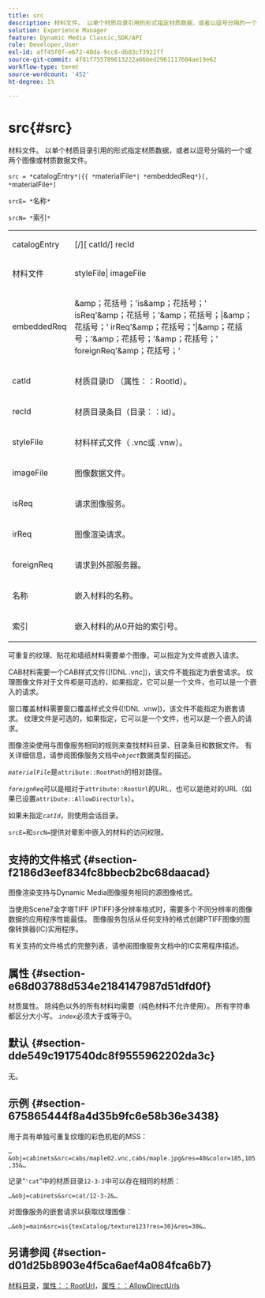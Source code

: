 ```yaml
---
title: src
description: 材料文件。 以单个材质目录引用的形式指定材质数据，或者以逗号分隔的一个或两个图像或材质数据文件。
solution: Experience Manager
feature: Dynamic Media Classic,SDK/API
role: Developer,User
exl-id: aff45f0f-e672-40da-9cc8-db83cf3922ff
source-git-commit: 4f81f755789613222a66bed2961117604ae19e62
workflow-type: tm+mt
source-wordcount: '452'
ht-degree: 1%

---
```


# src{#src}

材料文件。 以单个材质目录引用的形式指定材质数据，或者以逗号分隔的一个或两个图像或材质数据文件。

`src = *`catalogEntry`*|{{ *`materialFile`*| *`embeddedReq`*}[, *`materialFile`*]`

`srcE= *`名称`*`

`srcN= *`索引`*`

<table id="simpletable_A64C4F084C0A4DDCA45A921D4BD7AAEA"> 
 <tr class="strow"> 
  <td class="stentry"> <p><span class="varname"> catalogEntry</span> </p></td> 
  <td class="stentry"> <p><span class="codeph">[/][<span class="varname"> catId</span>/]<span class="varname"> recId</span></span> </p></td> 
 </tr> 
 <tr class="strow"> 
  <td class="stentry"> <span class="varname">材料文件</span> </td> 
  <td class="stentry"> <p><span class="codeph"> <span class="varname"> styleFile</span>|<span class="varname"> imageFile</span></span> </p> </td> 
 </tr> 
 <tr class="strow"> 
  <td class="stentry"> <p><span class="varname"> embeddedReq</span> </p> </td> 
  <td class="stentry"> <p><span class="codeph">&amp;amp；花括号；'is&amp;amp；花括号；'<span class="varname"> isReq</span>'&amp;amp；花括号；'&amp;amp；花括号；|&amp;amp；花括号；'<span class="varname"> irReq</span>'&amp;amp；花括号；'|&amp;amp；花括号；'&amp;amp；花括号；'&amp;amp；花括号；'<span class="varname"> foreignReq</span>'&amp;amp；花括号；'</span> </p></td> 
 </tr> 
 <tr class="strow"> 
  <td class="stentry"> <p><span class="varname"> catId</span> </p></td> 
  <td class="stentry"> <p>材质目录ID （<span class="codeph">属性：：RootId</span>）。 </p></td> 
 </tr> 
 <tr class="strow"> 
  <td class="stentry"> <p><span class="varname"> recId</span> </p></td> 
  <td class="stentry"> <p>材质目录条目（<span class="codeph">目录：：Id</span>）。 </p></td> 
 </tr> 
 <tr class="strow"> 
  <td class="stentry"> <p><span class="varname"> styleFile</span> </p></td> 
  <td class="stentry"> <p>材料样式文件（<span class="filepath"> .vnc</span>或<span class="filepath"> .vnw</span>）。 </p></td> 
 </tr> 
 <tr class="strow"> 
  <td class="stentry"> <p><span class="varname"> imageFile</span> </p></td> 
  <td class="stentry"> <p>图像数据文件。 </p></td> 
 </tr> 
 <tr class="strow"> 
  <td class="stentry"> <p><span class="varname"> isReq</span> </p></td> 
  <td class="stentry"> <p>请求图像服务。 </p></td> 
 </tr> 
 <tr class="strow"> 
  <td class="stentry"> <p><span class="varname"> irReq</span> </p></td> 
  <td class="stentry"> <p>图像渲染请求。 </p></td> 
 </tr> 
 <tr class="strow"> 
  <td class="stentry"> <p><span class="varname"> foreignReq</span> </p></td> 
  <td class="stentry"> <p>请求到外部服务器。 </p></td> 
 </tr> 
 <tr class="strow"> 
  <td class="stentry"> <p><span class="varname">名称</span> </p></td> 
  <td class="stentry"> <p>嵌入材料的名称。 </p></td> 
 </tr> 
 <tr class="strow"> 
  <td class="stentry"> <p><span class="varname">索引</span> </p></td> 
  <td class="stentry"> <p>嵌入材料的从0开始的索引号。 </p></td> 
 </tr> 
</table>

可重复的纹理、贴花和墙纸材料需要单个图像，可以指定为文件或嵌入请求。

CAB材料需要一个CAB样式文件([!DNL .vnc])，该文件不能指定为嵌套请求。 纹理图像文件对于文件柜是可选的，如果指定，它可以是一个文件，也可以是一个嵌入的请求。

窗口覆盖材料需要窗口覆盖样式文件([!DNL .vnw])，该文件不能指定为嵌套请求。 纹理文件是可选的，如果指定，它可以是一个文件，也可以是一个嵌入的请求。

图像渲染使用与图像服务相同的规则来查找材料目录、目录条目和数据文件。 有关详细信息，请参阅图像服务文档中&#x200B;*`object`*&#x200B;数据类型的描述。

*`materialFile`*&#x200B;是`attribute::RootPath`的相对路径。

*`foreignReq`*&#x200B;可以是相对于`attribute::RootUrl`的URL，也可以是绝对的URL（如果已设置`attribute::AllowDirectUrls`）。

如果未指定&#x200B;*`catId`*，则使用会话目录。

`srcE=`和`srcN=`提供对晕影中嵌入的材料的访问权限。

## 支持的文件格式 {#section-f2186d3eef834fc8bbecb2bc68daacad}

图像渲染支持与Dynamic Media图像服务相同的源图像格式。

当使用Scene7金字塔TIFF (PTIFF)多分辨率格式时，需要多个不同分辨率的图像数据的应用程序性能最佳。 图像服务包括从任何支持的格式创建PTIFF图像的图像转换器(IC)实用程序。

有关支持的文件格式的完整列表，请参阅图像服务文档中的IC实用程序描述。

## 属性 {#section-e68d03788d534e2184147987d51dfd0f}

材质属性。 除纯色以外的所有材料均需要（纯色材料不允许使用）。 所有字符串都区分大小写。 *`index`*&#x200B;必须大于或等于0。

## 默认 {#section-dde549c1917540dc8f9555962202da3c}

无。

## 示例 {#section-675865444f8a4d35b9fc6e58b36e3438}

用于具有单独可重复纹理的彩色机柜的MSS：

`…&obj=cabinets&src=cabs/maple02.vnc,cabs/maple.jpg&res=40&color=185,105,35&…`

记录“`'cat`”中的材质目录`12-3-2`中可以存在相同的材质：

`…&obj=cabinets&src=cat/12-3-2&…`

对图像服务的嵌套请求以获取纹理图像：

`…&obj=main&src=is{texCatalog/texture123?res=30}&res=30&…`

## 另请参阅 {#section-d01d25b8903e4f5ca6aef4a084fca6b7}

[材料目录](../../../../../ir-api/http-protocol/image-rendering-api-ref/c-ir-http-protocol-ref/c-ir-http-protocol-syntax-and-features/c-ir-http-material-catalogs/c-ir-http-material-catalogs.md#concept-772742c1688f420a88a56f5136ad1db2)，[属性：：RootUrl](../../../../../ir-api/material-cat/image-rendering-api-ref/c-ir-material-catalog/c-ir-attributes-reference/r-ir-rooturl.md#reference-b8d706a573814802bd6794223cc78402)，[属性：：AllowDirectUrls](../../../../../ir-api/material-cat/image-rendering-api-ref/c-ir-material-catalog/c-ir-attributes-reference/r-ir-allowdirecturls.md#reference-02000c0f3c494292bad8425d06268882)
